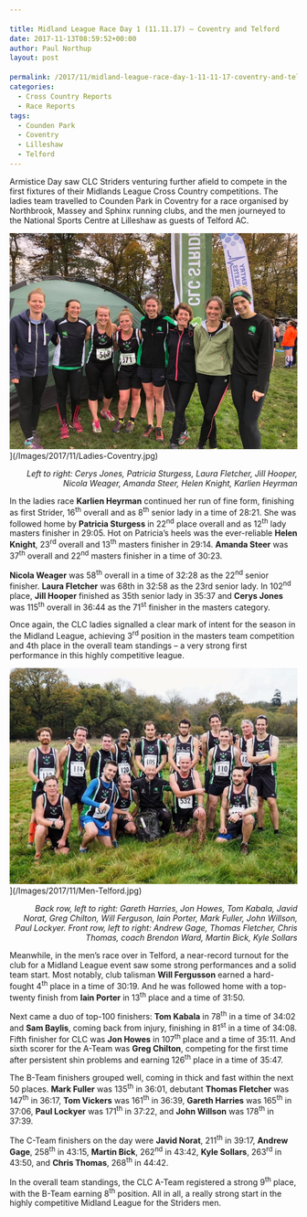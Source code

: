 ```yaml
---

title: Midland League Race Day 1 (11.11.17) – Coventry and Telford
date: 2017-11-13T08:59:52+00:00
author: Paul Northup
layout: post

permalink: /2017/11/midland-league-race-day-1-11-11-17-coventry-and-telford/
categories:
  - Cross Country Reports
  - Race Reports
tags:
  - Counden Park
  - Coventry
  - Lilleshaw
  - Telford
---
```

Armistice Day saw CLC Striders venturing further afield to compete in the first fixtures of their Midlands League Cross Country competitions. The ladies team travelled to Counden Park in Coventry for a race organised by Northbrook, Massey and Sphinx running clubs, and the men journeyed to the National Sports Centre at Lilleshaw as guests of Telford AC.

<img src="/Images/2017/11/Ladies-Coventry.jpg" alt="Ladies-Coventry"/>](/Images/2017/11/Ladies-Coventry.jpg)

<p style="text-align: right;">
  <em>Left to right: Cerys Jones, Patricia Sturgess, Laura Fletcher, Jill Hooper, Nicola Weager, Amanda Steer, Helen Knight, Karlien Heyrman</em>
</p>

In the ladies race **Karlien Heyrman** continued her run of fine form, finishing as first Strider, 16<sup>th</sup> overall and as 8<sup>th</sup> senior lady in a time of 28:21. She was followed home by **Patricia Sturgess** in 22<sup>nd</sup> place overall and as 12<sup>th</sup> lady masters finisher in 29:05. Hot on Patricia’s heels was the ever-reliable **Helen Knight**, 23<sup>rd</sup> overall and 13<sup>th</sup> masters finisher in 29:14. **Amanda Steer** was 37<sup>th</sup> overall and 22<sup>nd</sup> masters finisher in a time of 30:23.

**Nicola Weager** was 58<sup>th</sup> overall in a time of 32:28 as the 22<sup>nd</sup> senior finisher. **Laura Fletcher** was 68th in 32:58 as the 23rd senior lady. In 102<sup>nd</sup> place, **Jill Hooper** finished as 35th senior lady in 35:37 and **Cerys Jones** was 115<sup>th</sup> overall in 36:44 as the 71<sup>st</sup> finisher in the masters category.

Once again, the CLC ladies signalled a clear mark of intent for the season in the Midland League, achieving 3<sup>rd</sup> position in the masters team competition and 4th place in the overall team standings – a very strong first performance in this highly competitive league.

<img src="/Images/2017/11/Men-Telford.jpg" alt="Men-Telford"/>](/Images/2017/11/Men-Telford.jpg)

<p style="text-align: right;">
  <em>Back row, left to right: Gareth Harries, Jon Howes, Tom Kabala, Javid Norat, Greg Chilton, Will Ferguson, Iain Porter, Mark Fuller, John Willson, Paul Lockyer. Front row, left to right: Andrew Gage, Thomas Fletcher, Chris Thomas, coach Brendon Ward, Martin Bick, Kyle Sollars</em>
</p>

Meanwhile, in the men’s race over in Telford, a near-record turnout for the club for a Midland League event saw some strong performances and a solid team start. Most notably, club talisman **Will Fergusson** earned a hard-fought 4<sup>th</sup> place in a time of 30:19. And he was followed home with a top-twenty finish from **Iain Porter** in 13<sup>th</sup> place and a time of 31:50.

Next came a duo of top-100 finishers: **Tom Kabala** in 78<sup>th</sup> in a time of 34:02 and **Sam Baylis**, coming back from injury, finishing in 81<sup>st</sup> in a time of 34:08. Fifth finisher for CLC was **Jon Howes** in 107<sup>th</sup> place and a time of 35:11. And sixth scorer for the A-Team was **Greg Chilton**, competing for the first time after persistent shin problems and earning 126<sup>th</sup> place in a time of 35:47.

The B-Team finishers grouped well, coming in thick and fast within the next 50 places. **Mark Fuller** was 135<sup>th</sup> in 36:01, debutant **Thomas Fletcher** was 147<sup>th</sup> in 36:17, **Tom Vickers** was 161<sup>th</sup> in 36:39, **Gareth Harries** was 165<sup>th</sup> in 37:06, **Paul Lockyer** was 171<sup>th</sup> in 37:22, and **John Willson** was 178<sup>th</sup> in 37:39.

The C-Team finishers on the day were **Javid Norat**, 211<sup>th</sup> in 39:17, **Andrew Gage**, 258<sup>th</sup> in 43:15, **Martin Bick**, 262<sup>nd</sup> in 43:42, **Kyle Sollars**, 263<sup>rd</sup> in 43:50, and **Chris Thomas**, 268<sup>th</sup> in 44:42.

In the overall team standings, the CLC A-Team registered a strong 9<sup>th</sup> place, with the B-Team earning 8<sup>th</sup> position. All in all, a really strong start in the highly competitive Midland League for the Striders men.